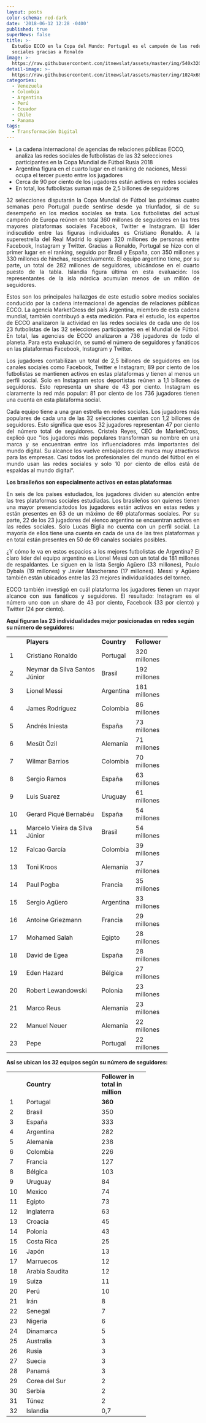 ```yaml
---
layout: posts
color-schema: red-dark
date: '2018-06-12 12:28 -0400'
published: true
superNews: false
title: >-
  Estudio ECCO en la Copa del Mundo: Portugal es el campeón de las redes
  sociales gracias a Ronaldo
image: >-
  https://raw.githubusercontent.com/itnewslat/assets/master/img/540x320/Cristiano-Ronaldo-p.jpg
detail-image: >-
  https://raw.githubusercontent.com/itnewslat/assets/master/img/1024x680/Cristiano-Ronaldo-g.jpg
categories:
  - Venezuela
  - Colombia
  - Argentina
  - Perú
  - Ecuador
  - Chile
  - Panama
tags:
  - Transformación Digital
---
```

- La cadena internacional de agencias de relaciones públicas ECCO, analiza las redes sociales de futbolistas de las 32 selecciones participantes en la Copa Mundial de Fútbol Rusia 2018
- Argentina figura en el cuarto lugar en el ranking de naciones, Messi ocupa el tercer puesto entre los jugadores
- Cerca de 90 por ciento de los jugadores están activos en redes sociales
- En total, los futbolistas suman más de 2,5 billones de seguidores

<p style="text-align: justify;">32 selecciones disputarán la Copa Mundial de Fútbol las próximas cuatro semanas pero Portugal puede sentirse desde ya triunfador, si de su desempeño en los medios sociales se trata. Los futbolistas del actual campeón de Europa reúnen en total 360 millones de seguidores en las tres mayores plataformas sociales Facebook, Twitter e Instagram. El líder indiscutido entre las figuras individuales es Cristiano Ronaldo. A la superestrella del Real Madrid lo siguen 320 millones de personas entre Facebook, Instagram y Twitter. Gracias a Ronaldo, Portugal se hizo con el primer lugar en el ranking, seguido por Brasil y España, con 350 millones y 330 millones de hinchas, respectivamente. El equipo argentino tiene, por su parte, un total de 282 millones de seguidores, ubicándose en el cuarto puesto de la tabla. Islandia figura última en esta evaluación: los representantes de la isla nórdica acumulan menos de un millón de seguidores.</p> 

<p style="text-align: justify;">Estos son los principales hallazgos de este estudio sobre medios sociales conducido por la cadena internacional de agencias de relaciones públicas ECCO. La agencia MarketCross del país Argentina, miembro de esta cadena mundial, también contribuyó a esta medición.  Para el estudio, los expertos de ECCO analizaron la actividad en las redes sociales de cada uno de los 23 futbolistas de las 32 selecciones participantes en el Mundial de Fútbol. En total, las agencias de ECCO analizaron a 736 jugadores de todo el planeta. Para esta evaluación, se sumó el número de seguidores y fanáticos en las plataformas Facebook, Instagram y Twitter.</p> 

<p style="text-align: justify;">Los jugadores contabilizan un total de 2,5 billones de seguidores en los canales sociales como Facebook, Twitter e Instagram; 89 por ciento de los futbolistas se mantienen activos en estas plataformas y tienen al menos un perfil social. Solo en Instagram estos deportistas reúnen a 1,1 billones de seguidores. Esto representa un share de 43 por ciento. Instagram es claramente la red más popular: 81 por ciento de los 736 jugadores tienen una cuenta en esta plataforma social.</p>

<p style="text-align: justify;">Cada equipo tiene a una gran estrella en redes sociales. Los jugadores más populares de cada una de las 32 selecciones cuentan con 1,2 billones de seguidores. Esto significa que esos 32 jugadores representan 47 por ciento del número total de seguidores. Cristela Reyes, CEO de MarketCross, explicó que "los jugadores más populares transforman su nombre en una marca y se encuentran entre los influenciadores más importantes del mundo digital. Su alcance los vuelve embajadores de marca muy atractivos para las empresas. Casi todos los profesionales del mundo del fútbol en el mundo usan las redes sociales y solo 10 por ciento de ellos está de espaldas al mundo digital“. </p>

**Los brasileños son especialmente activos en estas plataformas**

<p style="text-align: justify;">En seis de los países estudiados, los jugadores dividen su atención entre las tres plataformas sociales estudiadas. Los brasileños son quienes tienen una mayor presencia:todos los jugadores están activos en estas redes y están presentes en 63 de un máximo de 69 plataformas sociales. Por su parte, 22 de los 23 jugadores del elenco argentino se encuentran activos en las redes sociales. Solo Lucas Biglia no cuenta con un perfil social. La mayoría de ellos tiene una cuenta en cada de una de las tres plataformas y en total están presentes en 50 de 69 canales sociales posibles.</p>

<p style="text-align: justify;">¿Y cómo le va en estos espacios a los mejores futbolistas de Argentina? El claro líder del equipo argentino es Lionel Messi con un total de 181 millones de respaldantes. Le siguen en la lista Sergio Agüero (33 millones), Paulo Dybala (19 millones) y Javier Mascherano (17 millones). Messi y Agüero también están ubicados entre las 23 mejores individualidades del torneo.</p>

<p style="text-align: justify;">ECCO también investigó en cuál plataforma los jugadores tienen un mayor alcance con sus fanáticos y seguidores. El resultado: Instagram es el número uno con un share de 43 por ciento, Facebook (33 por ciento) y Twitter (24 por ciento).</p>

**Aquí figuran las 23 individualidades mejor posicionadas en redes según su número de seguidores:**

<table width="550">
<tbody>
<tr>
<td width="28"></td>
<td width="180"><strong>Players</strong></td>
<td width="66"><strong>Country</strong></td>
<td width="76"><strong>Follower</strong></td>
</tr>
<tr>
<td width="28">1</td>
<td width="180">Cristiano Ronaldo</td>
<td width="66">Portugal</td>
<td width="76">320 millones</td>
</tr>
<tr>
<td width="28">2</td>
<td width="180">Neymar da Silva Santos Júnior</td>
<td width="66">Brasil</td>
<td width="76">192 millones</td>
</tr>
<tr>
<td width="28">3</td>
<td width="180">Lionel Messi</td>
<td width="66">Argentina</td>
<td width="76">181 millones</td>
</tr>
<tr>
<td width="28">4</td>
<td width="180">James Rodríguez</td>
<td width="66">Colombia</td>
<td width="76">86 millones</td>
</tr>
<tr>
<td width="28">5</td>
<td width="180">Andrés Iniesta</td>
<td width="66">España</td>
<td width="76">73 millones</td>
</tr>
<tr>
<td width="28">6</td>
<td width="180">Mesüt Özil</td>
<td width="66">Alemania</td>
<td width="76">71 millones</td>
</tr>
<tr>
<td width="28">7</td>
<td width="180">Wilmar Barrios</td>
<td width="66">Colombia</td>
<td width="76">70 millones</td>
</tr>
<tr>
<td width="28">8</td>
<td width="180">Sergio Ramos</td>
<td width="66">España</td>
<td width="76">63 millones</td>
</tr>
<tr>
<td width="28">9</td>
<td width="180">Luis Suarez</td>
<td width="66">Uruguay</td>
<td width="76">61 millones</td>
</tr>
<tr>
<td width="28">10</td>
<td width="180">Gerard Piqué Bernabéu</td>
<td width="66">España</td>
<td width="76">54 millones</td>
</tr>
<tr>
<td width="28">11</td>
<td width="180">Marcelo Vieira da Silva Júnior</td>
<td width="66">Brasil</td>
<td width="76">54 millones</td>
</tr>
<tr>
<td width="28">12</td>
<td width="180">Falcao García</td>
<td width="66">Colombia</td>
<td width="76">39 millones</td>
</tr>
<tr>
<td width="28">13</td>
<td width="180">Toni Kroos</td>
<td width="66">Alemania</td>
<td width="76">37 millones</td>
</tr>
<tr>
<td width="28">14</td>
<td width="180">Paul Pogba</td>
<td width="66">Francia</td>
<td width="76">35 millones</td>
</tr>
<tr>
<td width="28">15</td>
<td width="180">Sergio Agüero</td>
<td width="66">Argentina</td>
<td width="76">33 millones</td>
</tr>
<tr>
<td width="28">16</td>
<td width="180">Antoine Griezmann</td>
<td width="66">Francia</td>
<td width="76">29 millones</td>
</tr>
<tr>
<td width="28">17</td>
<td width="180">Mohamed Salah</td>
<td width="66">Egipto</td>
<td width="76">28 millones</td>
</tr>
<tr>
<td width="28">18</td>
<td width="180">David de Egea</td>
<td width="66">España</td>
<td width="76">28 millones</td>
</tr>
<tr>
<td width="28">19</td>
<td width="180">Eden Hazard</td>
<td width="66">Bélgica</td>
<td width="76">27 millones</td>
</tr>
<tr>
<td width="28">20</td>
<td width="180">Robert Lewandowski</td>
<td width="66">Polonia</td>
<td width="76">23 millones</td>
</tr>
<tr>
<td width="28">21</td>
<td width="180">Marco Reus</td>
<td width="66">Alemania</td>
<td width="76">23 millones</td>
</tr>
<tr>
<td width="28">22</td>
<td width="180">Manuel Neuer</td>
<td width="66">Alemania</td>
<td width="76">22 millones</td>
</tr>
<tr>
<td width="28">23</td>
<td width="180">Pepe</td>
<td width="66">Portugal</td>
<td width="76">22 millones</td>
</tr>
</tbody>
</table>


**Así se ubican los 32 equipos según su número de seguidores:**


<table width="275">
<tbody>
<tr>
<td width="28"></td>
<td width="138"><strong>Country</strong></td>
<td width="108"><strong>Follower in total in million</strong></td>
</tr>
<tr>
<td width="28">1</td>
<td width="138">Portugal</td>
<td width="108"><strong>360</strong></td>
</tr>
<tr>
<td width="28">2</td>
<td width="138">Brasil</td>
<td width="108">350</td>
</tr>
<tr>
<td width="28">3</td>
<td width="138">España</td>
<td width="108">333</td>
</tr>
<tr>
<td width="28">4</td>
<td width="138">Argentina</td>
<td width="108">282</td>
</tr>
<tr>
<td width="28">5</td>
<td width="138">Alemania</td>
<td width="108">238</td>
</tr>
<tr>
<td width="28">6</td>
<td width="138">Colombia</td>
<td width="108">226</td>
</tr>
<tr>
<td width="28">7</td>
<td width="138">Francia</td>
<td width="108">127</td>
</tr>
<tr>
<td width="28">8</td>
<td width="138">Bélgica</td>
<td width="108">103</td>
</tr>
<tr>
<td width="28">9</td>
<td width="138">Uruguay</td>
<td width="108">84</td>
</tr>
<tr>
<td width="28">10</td>
<td width="138">Mexico</td>
<td width="108">74</td>
</tr>
<tr>
<td width="28">11</td>
<td width="138">Egipto</td>
<td width="108">73</td>
</tr>
<tr>
<td width="28">12</td>
<td width="138">Inglaterra</td>
<td width="108">63</td>
</tr>
<tr>
<td width="28">13</td>
<td width="138">Croacia</td>
<td width="108">45</td>
</tr>
<tr>
<td width="28">14</td>
<td width="138">Polonia</td>
<td width="108">43</td>
</tr>
<tr>
<td width="28">15</td>
<td width="138">Costa Rica</td>
<td width="108">25</td>
</tr>
<tr>
<td width="28">16</td>
<td width="138">Japón</td>
<td width="108">13</td>
</tr>
<tr>
<td width="28">17</td>
<td width="180">Marruecos</td>
<td width="67">12</td>
</tr>
<tr>
<td width="28">18</td>
<td width="180">Arabia Saudita</td>
<td width="67">12</td>
</tr>
<tr>
<td width="28">19</td>
<td width="180">Suiza</td>
<td width="67">11</td>
</tr>
<tr>
<td width="28">20</td>
<td width="180">Perú</td>
<td width="67">10</td>
</tr>
<tr>
<td width="28">21</td>
<td width="180">Irán</td>
<td width="67">8</td>
</tr>
<tr>
<td width="28">22</td>
<td width="180">Senegal</td>
<td width="67">7</td>
</tr>
<tr>
<td width="28">23</td>
<td width="180">Nigeria</td>
<td width="67">6</td>
</tr>
<tr>
<td width="28">24</td>
<td width="180">Dinamarca</td>
<td width="67">5</td>
</tr>
<tr>
<td width="28">25</td>
<td width="180">Australia</td>
<td width="67">3</td>
</tr>
<tr>
<td width="28">26</td>
<td width="180">Rusia</td>
<td width="67">3</td>
</tr>
<tr>
<td width="28">27</td>
<td width="180">Suecia</td>
<td width="67">3</td>
</tr>
<tr>
<td width="28">28</td>
<td width="180">Panamá</td>
<td width="67">3</td>
</tr>
<tr>
<td width="28">29</td>
<td width="180">Corea del Sur</td>
<td width="67">2</td>
</tr>
<tr>
<td width="28">30</td>
<td width="180">Serbia</td>
<td width="67">2</td>
</tr>
<tr>
<td width="28">31</td>
<td width="180">Túnez</td>
<td width="67">2</td>
</tr>
<tr>
<td width="28">32</td>
<td width="180">Islandia</td>
<td width="67">0,7</td>
</tr>
</tbody>
</table>
